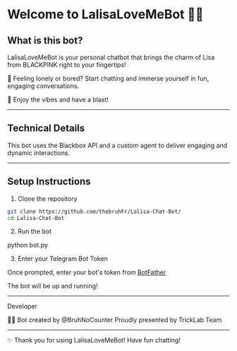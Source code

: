 # Welcome to LalisaLoveMeBot 🐣✨

## What is this bot?

LalisaLoveMeBot is your personal chatbot that brings the charm of Lisa from BLACKPINK right to your fingertips!

🫶 Feeling lonely or bored? Start chatting and immerse yourself in fun, engaging conversations.

🤘 Enjoy the vibes and have a blast!



---

## Technical Details

This bot uses the Blackbox API and a custom agent to deliver engaging and dynamic interactions.


---

## Setup Instructions

1. Clone the repository
```bash
git clone https://github.com/thebruhFr/Lalisa-Chat-Bot/
cd Lalisa-Chat-Bot
```

2. Run the bot

python bot.py


3. Enter your Telegram Bot Token

Once prompted, enter your bot's token from [BotFather](https://t.me/BotFather)

The bot will be up and running!





---

Developer

👨‍💻 Bot created by @BruhNoCounter
Proudly presented by TrickLab Team


---

✨ Thank you for using LalisaLoveMeBot! Have fun chatting!

